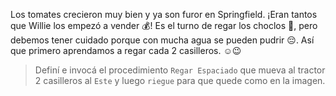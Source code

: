 <gs-attire
  attire-url="https://raw.githubusercontent.com/MumukiProject/mumuki-guia-gobstones-practica-procedimientos-kids/master/assets/attires/config.json">
</gs-attire>
<gs-toolbox toolbox-url="https://raw.githubusercontent.com/MumukiProject/mumuki-guia-gobstones-practica-procedimientos-kids/master/assets/toolbox_1553290173357.xml"></gs-toolbox>

Los tomates crecieron muy bien y ya son furor en Springfield. ¡Eran tantos que Willie los empezó a vender :moneybag:! Es el turno de regar los choclos  :corn:, pero debemos tener cuidado porque con mucha agua se pueden pudrir :pensive:. Así que primero aprendamos a regar cada 2 casilleros. :relaxed::wink:

> Definí e invocá el procedimiento `Regar Espaciado` que mueva al tractor 2 casilleros al  `Este` y luego `riegue` para que quede como en la imagen.
